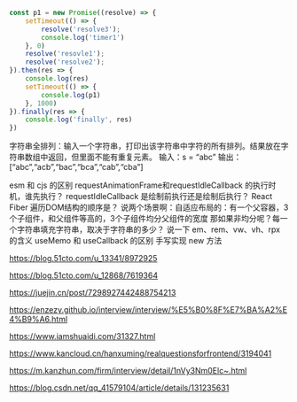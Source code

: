 ```javascript
const p1 = new Promise((resolve) => {
    setTimeout(() => {
        resolve('resolve3');
        console.log('timer1')
    }, 0)
    resolve('resovle1');
    resolve('resolve2');
}).then(res => {
    console.log(res)
    setTimeout(() => {
        console.log(p1)
    }, 1000)
}).finally(res => {
    console.log('finally', res)
})


```


字符串全排列：输入一个字符串，打印出该字符串中字符的所有排列。结果放在字符串数组中返回，但里面不能有重复元素。
输入：s = “abc”
输出：[“abc”,“acb”,“bac”,“bca”,“cab”,“cba”]

esm 和 cjs 的区别
requestAnimationFrame和requestIdleCallback 的执行时机，谁先执行？ requestIdleCallback 是绘制前执行还是绘制后执行？
React Fiber 遍历DOM结构的顺序是？
说两个场景啊：自适应布局的：有一个父容器，3个子组件，和父组件等高的，3个子组件均分父组件的宽度
那如果非均分呢？每一个字符串填充字符串，取决于字符串的多少？
说一下 em、rem、vw、vh、rpx 的含义
useMemo 和 useCallback 的区别
手写实现 new 方法

https://blog.51cto.com/u_13341/8972925

https://blog.51cto.com/u_12868/7619364

https://juejin.cn/post/7298927442488754213

https://enzezy.github.io/interview/interview/%E5%B0%8F%E7%BA%A2%E4%B9%A6.html

https://www.iamshuaidi.com/31327.html

https://www.kancloud.cn/hanxuming/realquestionsforfrontend/3194041

https://m.kanzhun.com/firm/interview/detail/1nVy3Nm0Elc~.html

https://blog.csdn.net/qq_41579104/article/details/131235631